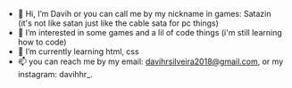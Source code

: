 - 👋 Hi, I’m Davih or you can call me by my nickname in games: Satazin (it's not like satan just like the cable sata for pc things)
- 👀 I’m interested in some games and a lil of code things (i'm still learning how to code)
- 🌱 I’m currently learning html, css 
- 📫 you can reach me by my email: davihrsilveira2018@gmail.com, or my instagram: davihhr_.

<!---
Satazin/Satazin is a ✨ special ✨ repository because its `README.md` (this file) appears on your GitHub profile.
You can click the Preview link to take a look at your changes.
--->
